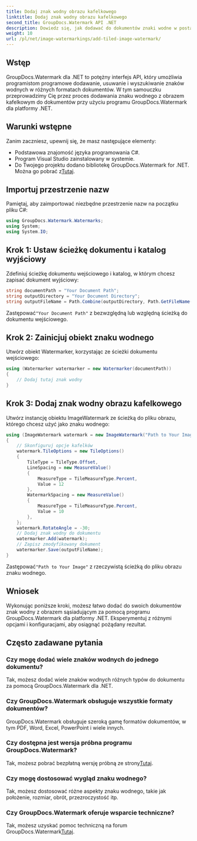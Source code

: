 ```yaml
---
title: Dodaj znak wodny obrazu kafelkowego
linktitle: Dodaj znak wodny obrazu kafelkowego
second_title: GroupDocs.Watermark API .NET
description: Dowiedz się, jak dodawać do dokumentów znaki wodne w postaci sąsiadujących obrazów przy użyciu programu GroupDocs.Watermark dla platformy .NET. Łatwe, wydajne i konfigurowalne.
weight: 10
url: /pl/net/image-watermarkings/add-tiled-image-watermark/
---
```

## Wstęp
GroupDocs.Watermark dla .NET to potężny interfejs API, który umożliwia programistom programowe dodawanie, usuwanie i wyszukiwanie znaków wodnych w różnych formatach dokumentów. W tym samouczku przeprowadzimy Cię przez proces dodawania znaku wodnego z obrazem kafelkowym do dokumentów przy użyciu programu GroupDocs.Watermark dla platformy .NET.
## Warunki wstępne
Zanim zaczniesz, upewnij się, że masz następujące elementy:
- Podstawowa znajomość języka programowania C#.
- Program Visual Studio zainstalowany w systemie.
- Do Twojego projektu dodano bibliotekę GroupDocs.Watermark for .NET. Można go pobrać z[Tutaj](https://releases.groupdocs.com/Watermark/net/).

## Importuj przestrzenie nazw
Pamiętaj, aby zaimportować niezbędne przestrzenie nazw na początku pliku C#:
```csharp
using GroupDocs.Watermark.Watermarks;
using System;
using System.IO;
```
## Krok 1: Ustaw ścieżkę dokumentu i katalog wyjściowy
Zdefiniuj ścieżkę dokumentu wejściowego i katalog, w którym chcesz zapisać dokument wyjściowy:
```csharp
string documentPath = "Your Document Path";
string outputDirectory = "Your Document Directory";
string outputFileName = Path.Combine(outputDirectory, Path.GetFileName(documentPath));
```
 Zastępować`"Your Document Path"` z bezwzględną lub względną ścieżką do dokumentu wejściowego.
## Krok 2: Zainicjuj obiekt znaku wodnego
Utwórz obiekt Watermarker, korzystając ze ścieżki dokumentu wejściowego:
```csharp
using (Watermarker watermarker = new Watermarker(documentPath))
{
    // Dodaj tutaj znak wodny
}
```
## Krok 3: Dodaj znak wodny obrazu kafelkowego
Utwórz instancję obiektu ImageWatermark ze ścieżką do pliku obrazu, którego chcesz użyć jako znaku wodnego:
```csharp
using (ImageWatermark watermark = new ImageWatermark("Path to Your Image"))
{
    // Skonfiguruj opcje kafelków
    watermark.TileOptions = new TileOptions()
    {
        TileType = TileType.Offset,
        LineSpacing = new MeasureValue()
        {
            MeasureType = TileMeasureType.Percent,
            Value = 12
        },
        WatermarkSpacing = new MeasureValue()
        {
            MeasureType = TileMeasureType.Percent,
            Value = 10
        },
    };
    watermark.RotateAngle = -30;
    // Dodaj znak wodny do dokumentu
    watermarker.Add(watermark);
    // Zapisz zmodyfikowany dokument
    watermarker.Save(outputFileName);
}
```
 Zastępować`"Path to Your Image"` z rzeczywistą ścieżką do pliku obrazu znaku wodnego.

## Wniosek
Wykonując poniższe kroki, możesz łatwo dodać do swoich dokumentów znak wodny z obrazem sąsiadującym za pomocą programu GroupDocs.Watermark dla platformy .NET. Eksperymentuj z różnymi opcjami i konfiguracjami, aby osiągnąć pożądany rezultat.
## Często zadawane pytania
### Czy mogę dodać wiele znaków wodnych do jednego dokumentu?
Tak, możesz dodać wiele znaków wodnych różnych typów do dokumentu za pomocą GroupDocs.Watermark dla .NET.
### Czy GroupDocs.Watermark obsługuje wszystkie formaty dokumentów?
GroupDocs.Watermark obsługuje szeroką gamę formatów dokumentów, w tym PDF, Word, Excel, PowerPoint i wiele innych.
### Czy dostępna jest wersja próbna programu GroupDocs.Watermark?
 Tak, możesz pobrać bezpłatną wersję próbną ze strony[Tutaj](https://releases.groupdocs.com/).
### Czy mogę dostosować wygląd znaku wodnego?
Tak, możesz dostosować różne aspekty znaku wodnego, takie jak położenie, rozmiar, obrót, przezroczystość itp.
### Czy GroupDocs.Watermark oferuje wsparcie techniczne?
 Tak, możesz uzyskać pomoc techniczną na forum GroupDocs.Watermark[Tutaj](https://forum.groupdocs.com/c/watermark/19).